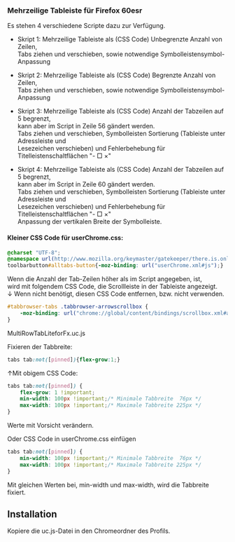 ### Mehrzeilige Tableiste für Firefox 60esr ###

Es stehen 4 verschiedene Scripte dazu zur Verfügung.

* Skript 1:  Mehrzeilige Tableiste als (CSS Code) Unbegrenzte Anzahl von Zeilen,   
Tabs ziehen und verschieben, sowie notwendige Symbolleistensymbol-Anpassung   

* Skript 2: Mehrzeilige Tableiste als (CSS Code) Begrenzte Anzahl von Zeilen,   
Tabs ziehen und verschieben, sowie notwendige Symbolleistensymbol-Anpassung   

* Skript 3: Mehrzeilige Tableiste als (CSS Code) Anzahl der Tabzeilen auf 5 begrenzt,    
kann aber im Script in Zeile 56 gändert werden.    
Tabs ziehen und verschieben, Symbolleisten Sortierung (Tableiste unter Adressleiste und    
Lesezeichen verschieben) und Fehlerbehebung für Titelleistenschaltflächen "- □ ×"    

* Skript 4: Mehrzeilige Tableiste als (CSS Code) Anzahl der Tabzeilen auf 5 begrenzt,    
kann aber im Script in Zeile 60 gändert werden.    
Tabs ziehen und verschieben, Symbolleisten Sortierung (Tableiste unter Adressleiste und     
Lesezeichen verschieben) und Fehlerbehebung für Titelleistenschaltflächen "- □ ×"      
Anpassung der vertikalen Breite der Symbolleiste.    

#### Kleiner CSS Code für userChrome.css: #### 

```css
@charset "UTF-8";
@namespace url(http://www.mozilla.org/keymaster/gatekeeper/there.is.only.xul);
toolbarbutton#alltabs-button{-moz-binding: url("userChrome.xml#js");}
```

Wenn die Anzahl der Tab-Zeilen höher als im Script angegeben, ist,    
wird mit folgendem CSS Code, die Scrollleiste in der Tableiste angezeigt.  
↓ Wenn nicht benötigt, diesen CSS Code entfernen, bzw. nicht verwenden.    

```css
#tabbrowser-tabs .tabbrowser-arrowscrollbox {
    -moz-binding: url("chrome://global/content/bindings/scrollbox.xml#arrowscrollbox") !important;
}
```

MultiRowTabLiteforFx.uc.js

Fixieren der Tabbreite:   

```css
tabs tab:not([pinned]){flex-grow:1;}
```

↑Mit obigem CSS Code:

```css
tabs tab:not([pinned]) {
    flex-grow: 1 !important;
    min-width: 100px !important;/* Minimale Tabbreite  76px */
    max-width: 100px !important;/* Maximale Tabbreite 225px */
}
```
Werte mit Vorsicht verändern.

Oder CSS Code in userChrome.css einfügen
  
```css  
tabs tab:not([pinned]) {
    min-width: 100px !important;/* Minimale Tabbreite  76px */
    max-width: 100px !important;/* Maximale Tabbreite 225px */
}
```
Mit gleichen Werten bei, min-width und max-width, wird die Tabbreite fixiert.

## Installation
Kopiere die uc.js-Datei in den Chromeordner des Profils.
